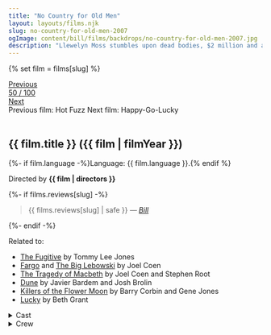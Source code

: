```yaml
---
title: "No Country for Old Men"
layout: layouts/films.njk
slug: no-country-for-old-men-2007
ogImage: content/bill/films/backdrops/no-country-for-old-men-2007.jpg
description: "Llewelyn Moss stumbles upon dead bodies, $2 million and a hoard of heroin in a Texas desert, but methodical killer Anton Chigurh comes looking for it, with local sheriff Ed Tom Bell hot on his trail. The roles of prey and predator blur as the violent pursuit of money and justice collide."
---
```


{% set film = films[slug] %}

<nav class="films">
  <div class="prev">
    <a href="../hot-fuzz-2007"><i class="fa-solid fa-chevron-left fa-xs"></i> Previous</a>
  </div>
  <div>
    <a class="simple" href="../">50 / 100</a>
  </div>
  <div class="next">
    <a href="../happygolucky-2008">Next <i class="fa-solid fa-chevron-right fa-xs"></i></a>
  </div>
  <div class="hint">
    <span class="prev-hint">
      <span class="sr-only">Previous film:</span>
      Hot Fuzz
    </span>
    <span class="next-hint">
      <span class="sr-only">Next film:</span>
      Happy-Go-Lucky
    </span>
  </div>
</nav>

<article class="film slug-no-country-for-old-men-2007">
  <div class="backdrop-and-poster">
    <img class="poster" src="../films/posters/{{ slug }}.jpg" alt="">
    <img class="backdrop" src="../films/backdrops/{{ slug }}.jpg" alt="">
  </div>

  <h1>{{ film.title }} ({{ film | filmYear }})</h1>

  <p>
    {%- if film.language -%}Language: {{ film.language }}.{% endif %}
    
  </p>

  <p class="director">
    Directed by <strong>{{ film | directors }}</strong>
  </p>

  {%- if films.reviews[slug] -%}
    <blockquote> 
      {{ films.reviews[slug] | safe }} <em>—&nbsp;<a href="/bill">Bill</a></em>
    </blockquote> 
  {%- endif -%}

  <p class="related-films">Related to:</p>
  <ul class="related-films">
  <li><a href="../the-fugitive-1993">The Fugitive</a> by Tommy Lee Jones</li>
<li><a href="../fargo-1996">Fargo</a> and <a href="../the-big-lebowski-1998">The Big Lebowski</a> by Joel Coen</li>
<li><a href="../the-tragedy-of-macbeth-2021">The Tragedy of Macbeth</a> by Joel Coen and Stephen Root</li>
<li><a href="../dune-2021">Dune</a> by Javier Bardem and Josh Brolin</li>
<li><a href="../killers-of-the-flower-moon-2023">Killers of the Flower Moon</a> by Barry Corbin and Gene Jones</li>
<li><a href="../lucky-2017">Lucky</a> by Beth Grant</li>
  </ul>

  <section class="film-detail">
    <div>
      <details>
        <summary>
          <i class="fa-solid fa-masks-theater"></i>
          Cast
        </summary>
        <ul>
          {%- for cast in film.credits.cast -%}
            <li>
              {{ cast.name }} as <em>{{ cast.character }}</em>
            </li>
          {%- endfor -%}
        </ul>
      </details>
      <details>
        <summary>
          <i class="fa-solid fa-clapperboard"></i>
          Crew
        </summary>
        <ul>
          {%- for crew in film.credits.crew -%}
            <li>
              {{ crew.name }} &mdash; <em>{{ crew.job }}</em>
            </li>
          {%- endfor -%}
        </ul>
      </details>
    </div>
  </section>
</article>
